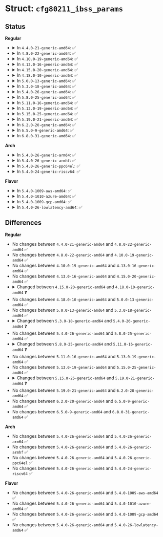 # Struct: <code>cfg80211_ibss_params</code>

## Status
<b>Regular</b>
<ul>
<li>
<details>
<summary>In <code>4.4.0-21-generic-amd64</code>: ✅</summary>

```c
struct cfg80211_ibss_params {
    const u8 * ssid;
    const u8 * bssid;
    struct cfg80211_chan_def chandef;
    const u8 * ie;
    u8 ssid_len;
    u8 ie_len;
    u16 beacon_interval;
    u32 basic_rates;
    bool channel_fixed;
    bool privacy;
    bool control_port;
    bool userspace_handles_dfs;
    int[3] mcast_rate;
    struct ieee80211_ht_cap ht_capa;
    struct ieee80211_ht_cap ht_capa_mask;
}
```
</details>
</li>
<li>
<details>
<summary>In <code>4.8.0-22-generic-amd64</code>: ✅</summary>

```c
struct cfg80211_ibss_params {
    const u8 * ssid;
    const u8 * bssid;
    struct cfg80211_chan_def chandef;
    const u8 * ie;
    u8 ssid_len;
    u8 ie_len;
    u16 beacon_interval;
    u32 basic_rates;
    bool channel_fixed;
    bool privacy;
    bool control_port;
    bool userspace_handles_dfs;
    int[3] mcast_rate;
    struct ieee80211_ht_cap ht_capa;
    struct ieee80211_ht_cap ht_capa_mask;
}
```
</details>
</li>
<li>
<details>
<summary>In <code>4.10.0-19-generic-amd64</code>: ✅</summary>

```c
struct cfg80211_ibss_params {
    const u8 * ssid;
    const u8 * bssid;
    struct cfg80211_chan_def chandef;
    const u8 * ie;
    u8 ssid_len;
    u8 ie_len;
    u16 beacon_interval;
    u32 basic_rates;
    bool channel_fixed;
    bool privacy;
    bool control_port;
    bool userspace_handles_dfs;
    int[3] mcast_rate;
    struct ieee80211_ht_cap ht_capa;
    struct ieee80211_ht_cap ht_capa_mask;
}
```
</details>
</li>
<li>
<details>
<summary>In <code>4.13.0-16-generic-amd64</code>: ✅</summary>

```c
struct cfg80211_ibss_params {
    const u8 * ssid;
    const u8 * bssid;
    struct cfg80211_chan_def chandef;
    const u8 * ie;
    u8 ssid_len;
    u8 ie_len;
    u16 beacon_interval;
    u32 basic_rates;
    bool channel_fixed;
    bool privacy;
    bool control_port;
    bool userspace_handles_dfs;
    int[3] mcast_rate;
    struct ieee80211_ht_cap ht_capa;
    struct ieee80211_ht_cap ht_capa_mask;
}
```
</details>
</li>
<li>
<details>
<summary>In <code>4.15.0-20-generic-amd64</code>: ✅</summary>

```c
struct cfg80211_ibss_params {
    const u8 * ssid;
    const u8 * bssid;
    struct cfg80211_chan_def chandef;
    const u8 * ie;
    u8 ssid_len;
    u8 ie_len;
    u16 beacon_interval;
    u32 basic_rates;
    bool channel_fixed;
    bool privacy;
    bool control_port;
    bool userspace_handles_dfs;
    int[3] mcast_rate;
    struct ieee80211_ht_cap ht_capa;
    struct ieee80211_ht_cap ht_capa_mask;
}
```
</details>
</li>
<li>
<details>
<summary>In <code>4.18.0-10-generic-amd64</code>: ✅</summary>

```c
struct cfg80211_ibss_params {
    const u8 * ssid;
    const u8 * bssid;
    struct cfg80211_chan_def chandef;
    const u8 * ie;
    u8 ssid_len;
    u8 ie_len;
    u16 beacon_interval;
    u32 basic_rates;
    bool channel_fixed;
    bool privacy;
    bool control_port;
    bool control_port_over_nl80211;
    bool userspace_handles_dfs;
    int[3] mcast_rate;
    struct ieee80211_ht_cap ht_capa;
    struct ieee80211_ht_cap ht_capa_mask;
    struct key_params * wep_keys;
    int wep_tx_key;
}
```
</details>
</li>
<li>
<details>
<summary>In <code>5.0.0-13-generic-amd64</code>: ✅</summary>

```c
struct cfg80211_ibss_params {
    const u8 * ssid;
    const u8 * bssid;
    struct cfg80211_chan_def chandef;
    const u8 * ie;
    u8 ssid_len;
    u8 ie_len;
    u16 beacon_interval;
    u32 basic_rates;
    bool channel_fixed;
    bool privacy;
    bool control_port;
    bool control_port_over_nl80211;
    bool userspace_handles_dfs;
    int[3] mcast_rate;
    struct ieee80211_ht_cap ht_capa;
    struct ieee80211_ht_cap ht_capa_mask;
    struct key_params * wep_keys;
    int wep_tx_key;
}
```
</details>
</li>
<li>
<details>
<summary>In <code>5.3.0-18-generic-amd64</code>: ✅</summary>

```c
struct cfg80211_ibss_params {
    const u8 * ssid;
    const u8 * bssid;
    struct cfg80211_chan_def chandef;
    const u8 * ie;
    u8 ssid_len;
    u8 ie_len;
    u16 beacon_interval;
    u32 basic_rates;
    bool channel_fixed;
    bool privacy;
    bool control_port;
    bool control_port_over_nl80211;
    bool userspace_handles_dfs;
    int[3] mcast_rate;
    struct ieee80211_ht_cap ht_capa;
    struct ieee80211_ht_cap ht_capa_mask;
    struct key_params * wep_keys;
    int wep_tx_key;
}
```
</details>
</li>
<li>
<details>
<summary>In <code>5.4.0-26-generic-amd64</code>: ✅</summary>

```c
struct cfg80211_ibss_params {
    const u8 * ssid;
    const u8 * bssid;
    struct cfg80211_chan_def chandef;
    const u8 * ie;
    u8 ssid_len;
    u8 ie_len;
    u16 beacon_interval;
    u32 basic_rates;
    bool channel_fixed;
    bool privacy;
    bool control_port;
    bool control_port_over_nl80211;
    bool userspace_handles_dfs;
    int[4] mcast_rate;
    struct ieee80211_ht_cap ht_capa;
    struct ieee80211_ht_cap ht_capa_mask;
    struct key_params * wep_keys;
    int wep_tx_key;
}
```
</details>
</li>
<li>
<details>
<summary>In <code>5.8.0-25-generic-amd64</code>: ✅</summary>

```c
struct cfg80211_ibss_params {
    const u8 * ssid;
    const u8 * bssid;
    struct cfg80211_chan_def chandef;
    const u8 * ie;
    u8 ssid_len;
    u8 ie_len;
    u16 beacon_interval;
    u32 basic_rates;
    bool channel_fixed;
    bool privacy;
    bool control_port;
    bool control_port_over_nl80211;
    bool userspace_handles_dfs;
    int[4] mcast_rate;
    struct ieee80211_ht_cap ht_capa;
    struct ieee80211_ht_cap ht_capa_mask;
    struct key_params * wep_keys;
    int wep_tx_key;
}
```
</details>
</li>
<li>
<details>
<summary>In <code>5.11.0-16-generic-amd64</code>: ✅</summary>

```c
struct cfg80211_ibss_params {
    const u8 * ssid;
    const u8 * bssid;
    struct cfg80211_chan_def chandef;
    const u8 * ie;
    u8 ssid_len;
    u8 ie_len;
    u16 beacon_interval;
    u32 basic_rates;
    bool channel_fixed;
    bool privacy;
    bool control_port;
    bool control_port_over_nl80211;
    bool userspace_handles_dfs;
    int[5] mcast_rate;
    struct ieee80211_ht_cap ht_capa;
    struct ieee80211_ht_cap ht_capa_mask;
    struct key_params * wep_keys;
    int wep_tx_key;
}
```
</details>
</li>
<li>
<details>
<summary>In <code>5.13.0-19-generic-amd64</code>: ✅</summary>

```c
struct cfg80211_ibss_params {
    const u8 * ssid;
    const u8 * bssid;
    struct cfg80211_chan_def chandef;
    const u8 * ie;
    u8 ssid_len;
    u8 ie_len;
    u16 beacon_interval;
    u32 basic_rates;
    bool channel_fixed;
    bool privacy;
    bool control_port;
    bool control_port_over_nl80211;
    bool userspace_handles_dfs;
    int[5] mcast_rate;
    struct ieee80211_ht_cap ht_capa;
    struct ieee80211_ht_cap ht_capa_mask;
    struct key_params * wep_keys;
    int wep_tx_key;
}
```
</details>
</li>
<li>
<details>
<summary>In <code>5.15.0-25-generic-amd64</code>: ✅</summary>

```c
struct cfg80211_ibss_params {
    const u8 * ssid;
    const u8 * bssid;
    struct cfg80211_chan_def chandef;
    const u8 * ie;
    u8 ssid_len;
    u8 ie_len;
    u16 beacon_interval;
    u32 basic_rates;
    bool channel_fixed;
    bool privacy;
    bool control_port;
    bool control_port_over_nl80211;
    bool userspace_handles_dfs;
    int[5] mcast_rate;
    struct ieee80211_ht_cap ht_capa;
    struct ieee80211_ht_cap ht_capa_mask;
    struct key_params * wep_keys;
    int wep_tx_key;
}
```
</details>
</li>
<li>
<details>
<summary>In <code>5.19.0-21-generic-amd64</code>: ✅</summary>

```c
struct cfg80211_ibss_params {
    const u8 * ssid;
    const u8 * bssid;
    struct cfg80211_chan_def chandef;
    const u8 * ie;
    u8 ssid_len;
    u8 ie_len;
    u16 beacon_interval;
    u32 basic_rates;
    bool channel_fixed;
    bool privacy;
    bool control_port;
    bool control_port_over_nl80211;
    bool userspace_handles_dfs;
    int[6] mcast_rate;
    struct ieee80211_ht_cap ht_capa;
    struct ieee80211_ht_cap ht_capa_mask;
    struct key_params * wep_keys;
    int wep_tx_key;
}
```
</details>
</li>
<li>
<details>
<summary>In <code>6.2.0-20-generic-amd64</code>: ✅</summary>

```c
struct cfg80211_ibss_params {
    const u8 * ssid;
    const u8 * bssid;
    struct cfg80211_chan_def chandef;
    const u8 * ie;
    u8 ssid_len;
    u8 ie_len;
    u16 beacon_interval;
    u32 basic_rates;
    bool channel_fixed;
    bool privacy;
    bool control_port;
    bool control_port_over_nl80211;
    bool userspace_handles_dfs;
    int[6] mcast_rate;
    struct ieee80211_ht_cap ht_capa;
    struct ieee80211_ht_cap ht_capa_mask;
    struct key_params * wep_keys;
    int wep_tx_key;
}
```
</details>
</li>
<li>
<details>
<summary>In <code>6.5.0-9-generic-amd64</code>: ✅</summary>

```c
struct cfg80211_ibss_params {
    const u8 * ssid;
    const u8 * bssid;
    struct cfg80211_chan_def chandef;
    const u8 * ie;
    u8 ssid_len;
    u8 ie_len;
    u16 beacon_interval;
    u32 basic_rates;
    bool channel_fixed;
    bool privacy;
    bool control_port;
    bool control_port_over_nl80211;
    bool userspace_handles_dfs;
    int[6] mcast_rate;
    struct ieee80211_ht_cap ht_capa;
    struct ieee80211_ht_cap ht_capa_mask;
    struct key_params * wep_keys;
    int wep_tx_key;
}
```
</details>
</li>
<li>
<details>
<summary>In <code>6.8.0-31-generic-amd64</code>: ✅</summary>

```c
struct cfg80211_ibss_params {
    const u8 * ssid;
    const u8 * bssid;
    struct cfg80211_chan_def chandef;
    const u8 * ie;
    u8 ssid_len;
    u8 ie_len;
    u16 beacon_interval;
    u32 basic_rates;
    bool channel_fixed;
    bool privacy;
    bool control_port;
    bool control_port_over_nl80211;
    bool userspace_handles_dfs;
    int[6] mcast_rate;
    struct ieee80211_ht_cap ht_capa;
    struct ieee80211_ht_cap ht_capa_mask;
    struct key_params * wep_keys;
    int wep_tx_key;
}
```
</details>
</li>
</ul>
<b>Arch</b>
<ul>
<li>
<details>
<summary>In <code>5.4.0-26-generic-arm64</code>: ✅</summary>

```c
struct cfg80211_ibss_params {
    const u8 * ssid;
    const u8 * bssid;
    struct cfg80211_chan_def chandef;
    const u8 * ie;
    u8 ssid_len;
    u8 ie_len;
    u16 beacon_interval;
    u32 basic_rates;
    bool channel_fixed;
    bool privacy;
    bool control_port;
    bool control_port_over_nl80211;
    bool userspace_handles_dfs;
    int[4] mcast_rate;
    struct ieee80211_ht_cap ht_capa;
    struct ieee80211_ht_cap ht_capa_mask;
    struct key_params * wep_keys;
    int wep_tx_key;
}
```
</details>
</li>
<li>
<details>
<summary>In <code>5.4.0-26-generic-armhf</code>: ✅</summary>

```c
struct cfg80211_ibss_params {
    const u8 * ssid;
    const u8 * bssid;
    struct cfg80211_chan_def chandef;
    const u8 * ie;
    u8 ssid_len;
    u8 ie_len;
    u16 beacon_interval;
    u32 basic_rates;
    bool channel_fixed;
    bool privacy;
    bool control_port;
    bool control_port_over_nl80211;
    bool userspace_handles_dfs;
    int[4] mcast_rate;
    struct ieee80211_ht_cap ht_capa;
    struct ieee80211_ht_cap ht_capa_mask;
    struct key_params * wep_keys;
    int wep_tx_key;
}
```
</details>
</li>
<li>
<details>
<summary>In <code>5.4.0-26-generic-ppc64el</code>: ✅</summary>

```c
struct cfg80211_ibss_params {
    const u8 * ssid;
    const u8 * bssid;
    struct cfg80211_chan_def chandef;
    const u8 * ie;
    u8 ssid_len;
    u8 ie_len;
    u16 beacon_interval;
    u32 basic_rates;
    bool channel_fixed;
    bool privacy;
    bool control_port;
    bool control_port_over_nl80211;
    bool userspace_handles_dfs;
    int[4] mcast_rate;
    struct ieee80211_ht_cap ht_capa;
    struct ieee80211_ht_cap ht_capa_mask;
    struct key_params * wep_keys;
    int wep_tx_key;
}
```
</details>
</li>
<li>
<details>
<summary>In <code>5.4.0-24-generic-riscv64</code>: ✅</summary>

```c
struct cfg80211_ibss_params {
    const u8 * ssid;
    const u8 * bssid;
    struct cfg80211_chan_def chandef;
    const u8 * ie;
    u8 ssid_len;
    u8 ie_len;
    u16 beacon_interval;
    u32 basic_rates;
    bool channel_fixed;
    bool privacy;
    bool control_port;
    bool control_port_over_nl80211;
    bool userspace_handles_dfs;
    int[4] mcast_rate;
    struct ieee80211_ht_cap ht_capa;
    struct ieee80211_ht_cap ht_capa_mask;
    struct key_params * wep_keys;
    int wep_tx_key;
}
```
</details>
</li>
</ul>
<b>Flavor</b>
<ul>
<li>
<details>
<summary>In <code>5.4.0-1009-aws-amd64</code>: ✅</summary>

```c
struct cfg80211_ibss_params {
    const u8 * ssid;
    const u8 * bssid;
    struct cfg80211_chan_def chandef;
    const u8 * ie;
    u8 ssid_len;
    u8 ie_len;
    u16 beacon_interval;
    u32 basic_rates;
    bool channel_fixed;
    bool privacy;
    bool control_port;
    bool control_port_over_nl80211;
    bool userspace_handles_dfs;
    int[4] mcast_rate;
    struct ieee80211_ht_cap ht_capa;
    struct ieee80211_ht_cap ht_capa_mask;
    struct key_params * wep_keys;
    int wep_tx_key;
}
```
</details>
</li>
<li>
<details>
<summary>In <code>5.4.0-1010-azure-amd64</code>: ✅</summary>

```c
struct cfg80211_ibss_params {
    const u8 * ssid;
    const u8 * bssid;
    struct cfg80211_chan_def chandef;
    const u8 * ie;
    u8 ssid_len;
    u8 ie_len;
    u16 beacon_interval;
    u32 basic_rates;
    bool channel_fixed;
    bool privacy;
    bool control_port;
    bool control_port_over_nl80211;
    bool userspace_handles_dfs;
    int[4] mcast_rate;
    struct ieee80211_ht_cap ht_capa;
    struct ieee80211_ht_cap ht_capa_mask;
    struct key_params * wep_keys;
    int wep_tx_key;
}
```
</details>
</li>
<li>
<details>
<summary>In <code>5.4.0-1009-gcp-amd64</code>: ✅</summary>

```c
struct cfg80211_ibss_params {
    const u8 * ssid;
    const u8 * bssid;
    struct cfg80211_chan_def chandef;
    const u8 * ie;
    u8 ssid_len;
    u8 ie_len;
    u16 beacon_interval;
    u32 basic_rates;
    bool channel_fixed;
    bool privacy;
    bool control_port;
    bool control_port_over_nl80211;
    bool userspace_handles_dfs;
    int[4] mcast_rate;
    struct ieee80211_ht_cap ht_capa;
    struct ieee80211_ht_cap ht_capa_mask;
    struct key_params * wep_keys;
    int wep_tx_key;
}
```
</details>
</li>
<li>
<details>
<summary>In <code>5.4.0-26-lowlatency-amd64</code>: ✅</summary>

```c
struct cfg80211_ibss_params {
    const u8 * ssid;
    const u8 * bssid;
    struct cfg80211_chan_def chandef;
    const u8 * ie;
    u8 ssid_len;
    u8 ie_len;
    u16 beacon_interval;
    u32 basic_rates;
    bool channel_fixed;
    bool privacy;
    bool control_port;
    bool control_port_over_nl80211;
    bool userspace_handles_dfs;
    int[4] mcast_rate;
    struct ieee80211_ht_cap ht_capa;
    struct ieee80211_ht_cap ht_capa_mask;
    struct key_params * wep_keys;
    int wep_tx_key;
}
```
</details>
</li>
</ul>

## Differences
<b>Regular</b>
<ul>
<li>
No changes between <code>4.4.0-21-generic-amd64</code> and <code>4.8.0-22-generic-amd64</code> ✅
</li>
<li>
No changes between <code>4.8.0-22-generic-amd64</code> and <code>4.10.0-19-generic-amd64</code> ✅
</li>
<li>
No changes between <code>4.10.0-19-generic-amd64</code> and <code>4.13.0-16-generic-amd64</code> ✅
</li>
<li>
No changes between <code>4.13.0-16-generic-amd64</code> and <code>4.15.0-20-generic-amd64</code> ✅
</li>
<li>
<details>
<summary>Changed between <code>4.15.0-20-generic-amd64</code> and <code>4.18.0-10-generic-amd64</code> ❓</summary>
<ul>
<li>
<b>Field added. </b>
<code>bool control_port_over_nl80211</code>
</li>
<li>
<b>Field added. </b>
<code>struct key_params * wep_keys</code>
</li>
<li>
<b>Field added. </b>
<code>int wep_tx_key</code>
</li>
</ul>
</details>
</li>
<li>
No changes between <code>4.18.0-10-generic-amd64</code> and <code>5.0.0-13-generic-amd64</code> ✅
</li>
<li>
No changes between <code>5.0.0-13-generic-amd64</code> and <code>5.3.0-18-generic-amd64</code> ✅
</li>
<li>
<details>
<summary>Changed between <code>5.3.0-18-generic-amd64</code> and <code>5.4.0-26-generic-amd64</code> ❓</summary>
<ul>
<li>
<b>Field type changed. </b>
<code>int[3] mcast_rate</code> ➡️ <code>int[4] mcast_rate</code>
</li>
</ul>
</details>
</li>
<li>
No changes between <code>5.4.0-26-generic-amd64</code> and <code>5.8.0-25-generic-amd64</code> ✅
</li>
<li>
<details>
<summary>Changed between <code>5.8.0-25-generic-amd64</code> and <code>5.11.0-16-generic-amd64</code> ❓</summary>
<ul>
<li>
<b>Field type changed. </b>
<code>int[4] mcast_rate</code> ➡️ <code>int[5] mcast_rate</code>
</li>
</ul>
</details>
</li>
<li>
No changes between <code>5.11.0-16-generic-amd64</code> and <code>5.13.0-19-generic-amd64</code> ✅
</li>
<li>
No changes between <code>5.13.0-19-generic-amd64</code> and <code>5.15.0-25-generic-amd64</code> ✅
</li>
<li>
<details>
<summary>Changed between <code>5.15.0-25-generic-amd64</code> and <code>5.19.0-21-generic-amd64</code> ❓</summary>
<ul>
<li>
<b>Field type changed. </b>
<code>int[5] mcast_rate</code> ➡️ <code>int[6] mcast_rate</code>
</li>
</ul>
</details>
</li>
<li>
No changes between <code>5.19.0-21-generic-amd64</code> and <code>6.2.0-20-generic-amd64</code> ✅
</li>
<li>
No changes between <code>6.2.0-20-generic-amd64</code> and <code>6.5.0-9-generic-amd64</code> ✅
</li>
<li>
No changes between <code>6.5.0-9-generic-amd64</code> and <code>6.8.0-31-generic-amd64</code> ✅
</li>
</ul>
<b>Arch</b>
<ul>
<li>
No changes between <code>5.4.0-26-generic-amd64</code> and <code>5.4.0-26-generic-arm64</code> ✅
</li>
<li>
No changes between <code>5.4.0-26-generic-amd64</code> and <code>5.4.0-26-generic-armhf</code> ✅
</li>
<li>
No changes between <code>5.4.0-26-generic-amd64</code> and <code>5.4.0-26-generic-ppc64el</code> ✅
</li>
<li>
No changes between <code>5.4.0-26-generic-amd64</code> and <code>5.4.0-24-generic-riscv64</code> ✅
</li>
</ul>
<b>Flavor</b>
<ul>
<li>
No changes between <code>5.4.0-26-generic-amd64</code> and <code>5.4.0-1009-aws-amd64</code> ✅
</li>
<li>
No changes between <code>5.4.0-26-generic-amd64</code> and <code>5.4.0-1010-azure-amd64</code> ✅
</li>
<li>
No changes between <code>5.4.0-26-generic-amd64</code> and <code>5.4.0-1009-gcp-amd64</code> ✅
</li>
<li>
No changes between <code>5.4.0-26-generic-amd64</code> and <code>5.4.0-26-lowlatency-amd64</code> ✅
</li>
</ul>
